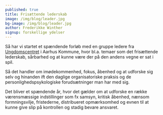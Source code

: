 ```yaml
---
published: true
title: Frisættende lederskab
image: /img/blog/leader.jpg
bg-image: /img/blog/leader.jpg
author: Frederikke Winther
signup: forskellige ydelser
---
```

Så har vi startet et spændende forløb med en gruppe ledere fra [Ungdomscentret](https://www.aarhusung.dk/ungdomsliv/ungekontakten.aspx) i Aarhus Kommune, hvor bl.a. temaer som det frisættende lederskab, sårbarhed og at kunne være der på den andens vegne er sat i spil.

Så det handler om imødekommenhed, fokus, åbenhed og at udforske sig selv og hinanden ift den daglige organisatoriske praksis og de personlighedspsykologiske forudsætninger man har med sig.

Det bliver et spændende år, hvor det gælder om at udforske en række værensmæssige indstillinger som fx samsyn, kritisk åbenhed, nænsom formningsvilje, fristederne, distribueret opmærksomhed og evnen til at kunne give slip på kontrollen og stadig bevare ansvaret.